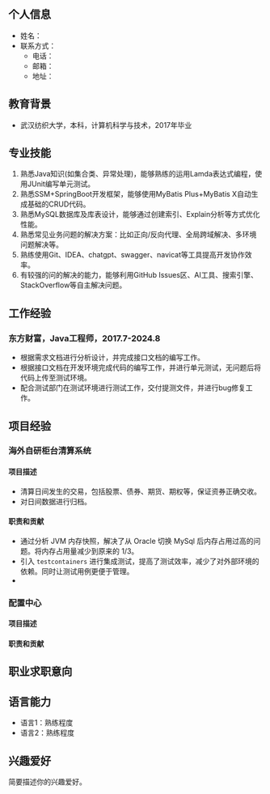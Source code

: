 ## 个人信息
- 姓名：
- 联系方式：
  - 电话：
  - 邮箱：
  - 地址：

## 教育背景
- 武汉纺织大学，本科，计算机科学与技术，2017年毕业

## 专业技能
1. 熟悉Java知识(如集合类、异常处理)，能够熟练的运用Lamda表达式编程，使用JUnit编写单元测试。
2. 熟悉SSM+SpringBoot开发框架，能够使用MyBatis Plus+MyBatis X自动生成基础的CRUD代码。
3. 熟悉MySQL数据库及库表设计，能够通过创建索引、Explain分析等方式优化性能。
4. 熟悉常见业务问题的解决方案：比如正向/反向代理、全局跨域解决、多环境问题解决等。
5. 熟练使用Git、IDEA、chatgpt、swagger、navicat等工具提高开发协作效率。
6. 有较强的问的解决的能力，能够利用GitHub Issues区、AI工具、搜索引擎、StackOverflow等自主解决问题。

## 工作经验
### 东方财富，Java工程师，2017.7-2024.8
- 根据需求文档进行分析设计，并完成接口文档的编写工作。
- 根据接口文档在开发环境完成代码的编写工作，并进行单元测试，无问题后将代码上传至测试环境。
- 配合测试部门在测试环境进行测试工作，交付提测文件，并进行bug修复工作。

## 项目经验
### 海外自研柜台清算系统
#### 项目描述
- 清算日间发生的交易，包括股票、债券、期货、期权等，保证资券正确交收。
- 对日间数据进行归档。

#### 职责和贡献
- 通过分析 JVM 内存快照，解决了从 Oracle 切换 MySql 后内存占用过高的问题。将内存占用量减少到原来的 1/3。
- 引入 `testcontainers` 进行集成测试，提高了测试效率，减少了对外部环境的依赖。同时让测试用例更便于管理。
- 

### 配置中心
#### 项目描述

#### 职责和贡献

## 职业求职意向


## 语言能力
- 语言1：熟练程度
- 语言2：熟练程度

## 兴趣爱好
简要描述你的兴趣爱好。



